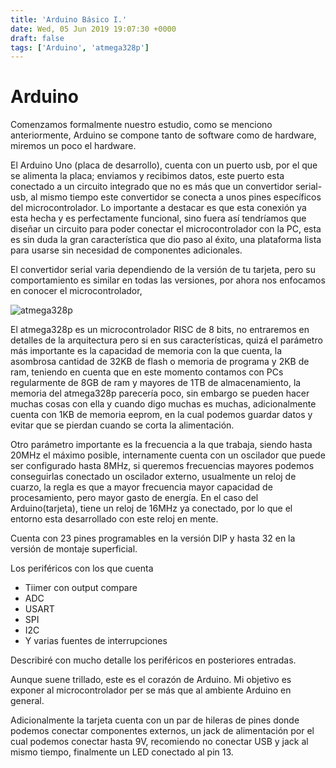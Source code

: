 ```yaml
---
title: 'Arduino Básico I.'
date: Wed, 05 Jun 2019 19:07:30 +0000
draft: false
tags: ['Arduino', 'atmega328p']
---
```

# Arduino
Comenzamos formalmente nuestro estudio, como se menciono anteriormente, Arduino se compone tanto de software como de hardware, miremos un poco el hardware.

El Arduino Uno (placa de desarrollo), cuenta con un puerto usb, por el que se alimenta la placa; enviamos y recibimos datos, este puerto esta conectado a un circuito integrado que no es más que un convertidor serial-usb, al mismo tiempo este convertidor se conecta a unos pines específicos del microcontrolador. Lo importante a destacar es que esta conexión ya esta hecha y es perfectamente funcional, sino fuera así tendríamos que diseñar un circuito para poder conectar el microcontrolador con la PC, esta es sin duda la gran característica que dio paso al éxito, una plataforma lista para usarse sin necesidad de componentes adicionales.

El convertidor serial varia dependiendo de la versión de tu tarjeta, pero su comportamiento es similar en todas las versiones, por ahora nos enfocamos en conocer el microcontrolador,

![atmega328p](/img/atmega328p.jpg)

El atmega328p es un microcontrolador RISC de 8 bits, no entraremos en detalles de la arquitectura pero si en sus características, quizá el parámetro más importante es la capacidad de memoria con la que cuenta, la asombrosa cantidad de 32KB de flash o memoria de programa y 2KB de ram, teniendo en cuenta que en este momento contamos con PCs regularmente de 8GB de ram y mayores de 1TB de almacenamiento, la memoria del atmega328p parecería poco, sin embargo se pueden hacer muchas cosas con ella y cuando digo muchas es muchas, adicionalmente cuenta con 1KB de memoria eeprom, en la cual podemos guardar datos y evitar que se pierdan cuando se corta la alimentación.

Otro parámetro importante es la frecuencia a la que trabaja, siendo hasta 20MHz el máximo posible, internamente cuenta con un oscilador que puede ser configurado hasta 8MHz, si queremos frecuencias mayores podemos conseguirlas conectado un oscilador externo, usualmente un reloj de cuarzo, la regla es que a mayor frecuencia mayor capacidad de procesamiento, pero mayor gasto de energía. En el caso del Arduino(tarjeta), tiene un reloj de 16MHz ya conectado, por lo que el entorno esta desarrollado con este reloj en mente.

Cuenta con 23 pines programables en la versión DIP y hasta 32 en la versión de montaje superficial.

Los periféricos con los que cuenta

*   Tiimer con output compare
*   ADC
*   USART
*   SPI
*   I2C
*   Y varias fuentes de interrupciones

Describiré con mucho detalle los periféricos en posteriores entradas.

Aunque suene trillado, este es el corazón de Arduino. Mi objetivo es exponer al microcontrolador per se más que al ambiente Arduino en general.

Adicionalmente la tarjeta cuenta con un par de hileras de pines donde podemos conectar componentes externos, un jack de alimentación por el cual podemos conectar hasta 9V, recomiendo no conectar USB y jack al mismo tiempo, finalmente un LED conectado al pin 13.
